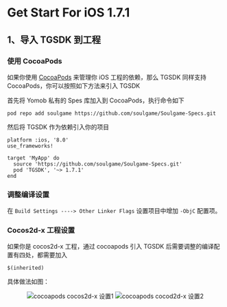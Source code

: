 
# Get Start For iOS 1.7.1

## 1、导入 TGSDK 到工程

### 使用 CocoaPods

如果你使用 [CocoaPods](https://cocoapods.org/) 来管理你 iOS 工程的依赖，那么 TGSDK 同样支持 CocoaPods，你可以按照如下方法来引入 TGSDK

首先将 Yomob 私有的 Spes 库加入到 CocoaPods，执行命令如下

```
pod repo add soulgame https://github.com/soulgame/Soulgame-Specs.git
```

然后将 TGSDK 作为依赖引入你的项目

```
platform :ios, '8.0'
use_frameworks!

target 'MyApp' do
  source 'https://github.com/soulgame/Soulgame-Specs.git'
  pod 'TGSDK', '~> 1.7.1'
end
```

### 调整编译设置

在 `Build Settings ----> Other Linker Flags` 设置项目中增加 `-ObjC` 配置项。

### Cocos2d-x 工程设置

如果你是 cocos2d-x 工程，通过 cocoapods 引入 TGSDK 后需要调整的编译配置有四处，都需要加入

```
$(inherited)
```

具体做法如图：

<center>
<img src="http://ojwssyn3p.bkt.clouddn.com/cocopods-tgsdk-search-path.png" alt="cocoapods cocos2d-x 设置1" />
<img src="http://ojwssyn3p.bkt.clouddn.com/cocopods-tgsdk-other-linker-flag.png" alt="cocoapods cocod2d-x 设置2" />
</center>
